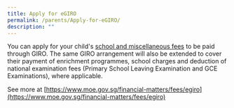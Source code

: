 ```yaml
---
title: Apply for eGIRO
permalink: /parents/Apply-for-eGIRO/
description: ""
---
```

You can apply for your child's [school and miscellaneous fees](https://www.moe.gov.sg/financial-matters/fees) to be paid through GIRO. The same GIRO arrangement will also be extended to cover their payment of enrichment programmes, school charges and deduction of national examination fees (Primary School Leaving Examination and GCE Examinations), where applicable.

See more at [https://www.moe.gov.sg/financial-matters/fees/egiro](https://www.moe.gov.sg/financial-matters/fees/egiro)